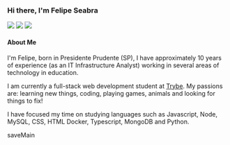 ### Hi there, I'm Felipe Seabra

[![](https://img.shields.io/badge/LinkedIn-0077B5?style=for-the-badge&logo=linkedin&logoColor=white)](https://www.linkedin.com/in/felipe-seabra)
[![](https://img.shields.io/badge/github.io-181717?style=for-the-badge&logo=github&logoColor=white)](http://felipe-seabra.github.io/) 
[![](https://img.shields.io/badge/Instagram-E4405F?style=for-the-badge&logo=instagram&logoColor=white)](https://www.instagram.com/rocefelipe/)


#### About Me

I'm Felipe, born in Presidente Prudente (SP), I have approximately 10 years of experience (as an IT Infrastructure Analyst) working in several areas of technology in education.

I am currently a full-stack web development student at [Trybe](https://www.betrybe.com/). My passions are: learning new things, coding, playing games, animals and looking for things to fix!

I have focused my time on studying languages such as Javascript, Node, MySQL, CSS, HTML Docker, Typescript, MongoDB and Python.


saveMain